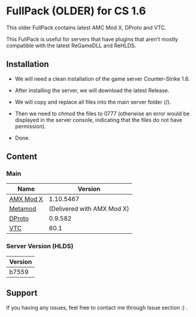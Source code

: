 # FullPack (OLDER) for CS 1.6
This older FullPack contains latest AMC Mod X, DProto and VTC.

This FullPack is useful for servers that have plugins that aren't mostly compatible with the latest ReGameDLL and ReHLDS.

## Installation
- We will need a clean installation of the game server Counter-Strike 1.6.

- After installing the server, we will download the latest Release.

- We will copy and replace all files into the main server folder (/).

- Then we need to chmod the files to 0777 (otherwise an error would be displayed in the server console, indicating that the files do not have permission).

- Done.

## Content
### Main
| Name | Version |
|-|-|
| [AMX Mod X](https://www.amxmodx.org/downloads-new.php?branch=master&all=1) | 1.10.5467 |
| [Metamod](https://www.amxmodx.org/downloads-new.php?branch=master&all=1) | (Delivered with AMX Mod X) |
| [DProto](https://www.amxmod.net/forum/showthread.php?tid=1376) | 0.9.582 |
| [VTC](https://gamebanana.com/mods/39668) | 80.1 |

### Server Version (HLDS)
| Version |
|-|
| b7559 |

## Support
If you having any issues, feel free to contact me through Issue section :) .